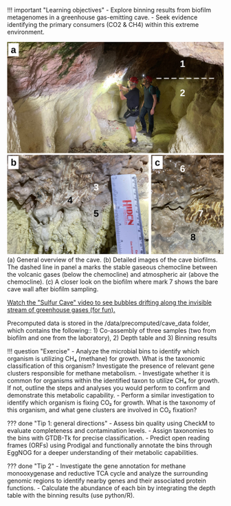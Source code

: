 !!! important "Learning objectives"
    - Explore binning results from biofilm metagenomes in a greenhouse gas-emitting cave.
    - Seek evidence identifying the primary consumers (CO2 & CH4) within this extreme environment.

![Cave Microbiome Sampling](../assets/cave1-1.png)
(a) General overview of the cave. (b) Detailed images of the cave biofilms. The dashed line in panel a marks the stable gaseous chemocline between the volcanic gases (below the chemocline) and atmospheric air (above the chemocline). (c) A closer look on the biofilm where mark 7 shows the bare cave wall after biofilm sampling.

[Watch the "Sulfur Cave" video to see bubbles drifting along the invisible stream of greenhouse gases (for fun).](https://www.gesslab.org/projects?wix-vod-video-id=a7aaef92d15549e6a5630d18e73484b7&wix-vod-comp-id=comp-jd73rsf5)

Precomputed data is stored in the /data/precomputed/cave_data folder, which contains the following:: 1) Co-assembly of three samples (two from biofilm and one from the laboratory), 2) Depth table and 3) Binning results

!!! question "Exercise" 
    - Analyze the microbial bins to identify which organism is utilizing CH₄ (methane) for growth. What is the taxonomic classification of this organism? Investigate the presence of relevant gene clusters responsible for methane metabolism.
    - Investigate whether it is common for organisms within the identified taxon to utilize CH₄ for growth. If not, outline the steps and analyses you would perform to confirm and demonstrate this metabolic capability.
    - Perform a similar investigation to identify which organism is fixing CO₂ for growth. What is the taxonomy of this organism, and what gene clusters are involved in CO₂ fixation?
    
    
??? done "Tip 1: general directions"
	- Assess bin quality using CheckM to evaluate completeness and contamination levels.
	- Assign taxonomies to the bins with GTDB-Tk for precise classification.
	- Predict open reading frames (ORFs) using Prodigal and functionally annotate the bins through EggNOG for a deeper understanding of their metabolic capabilities.
	
??? done "Tip 2"
	- Investigate the gene annotation for methane monooxygenase and reductive TCA cycle and analyze the surrounding genomic regions to identify nearby genes and their associated protein functions.
	- Calculate the abundance of each bin by integrating the depth table with the binning results (use python/R).
	
	

